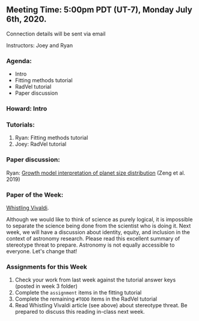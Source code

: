 ## Meeting Time: 5:00pm PDT (UT-7), Monday July 6th, 2020.
Connection details will be sent via email

Instructors: Joey and Ryan

### Agenda:
* Intro
* Fitting methods tutorial
* RadVel tutorial
* Paper discussion

### Howard: Intro

### Tutorials:
1. Ryan: Fitting methods tutorial
2. Joey: RadVel tutorial

### Paper discussion:
Ryan: [Growth model interpretation of planet size distribution](https://drive.google.com/file/d/1dSFWhcip5TK61KJ6jm-whv3R7cEWgP57/view?usp=sharing) (Zeng et al. 2019)

### Paper of the Week:
[Whistling Vivaldi](https://drive.google.com/drive/folders/1mNisjq1yZL2pIpoysNbK3xCAfuZrtX-Q).

Although we would like to think of science as purely logical, it is impossible to separate the science being done from the scientist who is doing it. Next week, we will have a discussion about identity, equity, and inclusion in the context of astronomy research. Please read this excellent summary of stereotype threat to prepare. Astronomy is not equally accessible to everyone. Let's change that!

### Assignments for this Week

1. Check your work from last week against the tutorial answer keys (posted in week 3 folder)
2. Complete the `assignment` items in the fitting tutorial
3. Complete the remaining `#TODO` items in the RadVel tutorial
3. Read Whistling Vivaldi article (see above) about stereotype threat. Be prepared to discuss this reading in-class next week.
